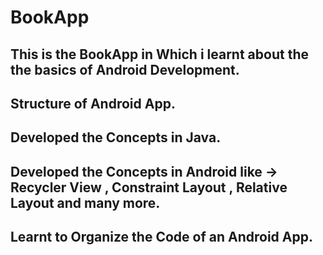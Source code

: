 # BookApp

## This is the BookApp in  Which i learnt about the the basics of Android Development.

## Structure of Android App.

## Developed the Concepts in Java.

## Developed the Concepts in Android like -> Recycler View , Constraint Layout , Relative Layout and many more.  

## Learnt to Organize the Code of an Android App.

